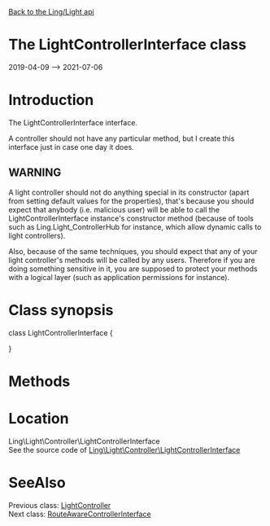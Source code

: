 [Back to the Ling/Light api](https://github.com/lingtalfi/Light/blob/master/doc/api/Ling/Light.md)



The LightControllerInterface class
================
2019-04-09 --> 2021-07-06






Introduction
============

The LightControllerInterface interface.

A controller should not have any particular method, but I create this interface just in case
one day it does.



WARNING
----------
A light controller should not do anything special in its constructor (apart from setting default values
for the properties), that's because you should expect that anybody (i.e. malicious user) will be able
to call the LightControllerInterface instance's constructor method (because of tools such as
Ling.Light_ControllerHub for instance, which allow dynamic calls to light controllers).

Also, because of the same techniques, you should expect that any of your light controller's methods
will be called by any users.
Therefore if you are doing something sensitive in it, you are supposed to protect your methods with
a logical layer (such as application permissions for instance).



Class synopsis
==============


class <span class="pl-k">LightControllerInterface</span>  {

}






Methods
==============






Location
=============
Ling\Light\Controller\LightControllerInterface<br>
See the source code of [Ling\Light\Controller\LightControllerInterface](https://github.com/lingtalfi/Light/blob/master/Controller/LightControllerInterface.php)



SeeAlso
==============
Previous class: [LightController](https://github.com/lingtalfi/Light/blob/master/doc/api/Ling/Light/Controller/LightController.md)<br>Next class: [RouteAwareControllerInterface](https://github.com/lingtalfi/Light/blob/master/doc/api/Ling/Light/Controller/RouteAwareControllerInterface.md)<br>
